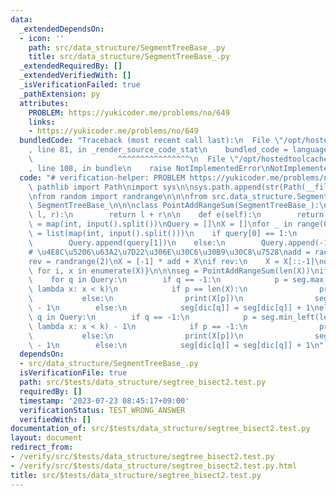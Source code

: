 ```yaml
---
data:
  _extendedDependsOn:
  - icon: ''
    path: src/data_structure/SegmentTreeBase_.py
    title: src/data_structure/SegmentTreeBase_.py
  _extendedRequiredBy: []
  _extendedVerifiedWith: []
  _isVerificationFailed: true
  _pathExtension: py
  attributes:
    PROBLEM: https://yukicoder.me/problems/no/649
    links:
    - https://yukicoder.me/problems/no/649
  bundledCode: "Traceback (most recent call last):\n  File \"/opt/hostedtoolcache/Python/3.11.4/x64/lib/python3.11/site-packages/onlinejudge_verify/documentation/build.py\"\
    , line 81, in _render_source_code_stat\n    bundled_code = language.bundle(\n\
    \                   ^^^^^^^^^^^^^^^^\n  File \"/opt/hostedtoolcache/Python/3.11.4/x64/lib/python3.11/site-packages/onlinejudge_verify/languages/python.py\"\
    , line 108, in bundle\n    raise NotImplementedError\nNotImplementedError\n"
  code: "# verification-helper: PROBLEM https://yukicoder.me/problems/no/649\n\nfrom\
    \ pathlib import Path\nimport sys\n\nsys.path.append(str(Path(__file__).resolve().parent.parent.parent.parent))\n\
    \nfrom random import randrange\n\n\nfrom src.data_structure.SegmentTreeBase_ import\
    \ SegmentTreeBase_\n\n\nclass PointAddRangeSum(SegmentTreeBase_):\n    def ope(self,\
    \ l, r):\n        return l + r\n\n    def e(self):\n        return 0\n\n\nQ, k\
    \ = map(int, input().split())\nQuery = []\nX = []\nfor _ in range(Q):\n    query\
    \ = list(map(int, input().split()))\n    if query[0] == 1:\n        X.append(query[1])\n\
    \        Query.append(query[1])\n    else:\n        Query.append(-1)\n\nX = sorted(set(X))\n\
    # \u4E8C\u5206\u63A2\u7D22\u306E\u30C6\u30B9\u30C8\u7528\nadd = randrange(100)\n\
    rev = randrange(2)\nX = [-1] * add + X\nif rev:\n    X = X[::-1]\ndic = {x: i\
    \ for i, x in enumerate(X)}\n\n\nseg = PointAddRangeSum(len(X))\nif not rev:\n\
    \    for q in Query:\n        if q == -1:\n            p = seg.max_right(add,\
    \ lambda x: x < k)\n            if p == len(X):\n                print(-1)\n \
    \           else:\n                print(X[p])\n                seg[p] = seg[p]\
    \ - 1\n        else:\n            seg[dic[q]] = seg[dic[q]] + 1\nelse:\n    for\
    \ q in Query:\n        if q == -1:\n            p = seg.min_left(len(X) - add,\
    \ lambda x: x < k) - 1\n            if p == -1:\n                print(-1)\n \
    \           else:\n                print(X[p])\n                seg[p] = seg[p]\
    \ - 1\n        else:\n            seg[dic[q]] = seg[dic[q]] + 1\n"
  dependsOn:
  - src/data_structure/SegmentTreeBase_.py
  isVerificationFile: true
  path: src/$tests/data_structure/segtree_bisect2.test.py
  requiredBy: []
  timestamp: '2023-07-23 08:45:17+09:00'
  verificationStatus: TEST_WRONG_ANSWER
  verifiedWith: []
documentation_of: src/$tests/data_structure/segtree_bisect2.test.py
layout: document
redirect_from:
- /verify/src/$tests/data_structure/segtree_bisect2.test.py
- /verify/src/$tests/data_structure/segtree_bisect2.test.py.html
title: src/$tests/data_structure/segtree_bisect2.test.py
---
```

